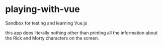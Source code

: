 # playing-with-vue
Sandbox for testing and learning Vue.js

this app does literally nothing other than printing all the information about the Rick and Morty characters on the screen.
